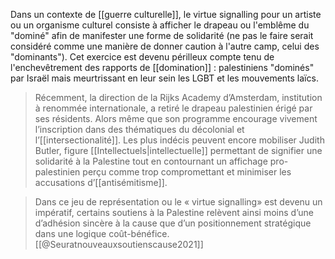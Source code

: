 Dans un contexte de [[guerre culturelle]], le virtue signalling pour un artiste ou un organisme culturel consiste à afficher le drapeau ou l'emblême du "dominé" afin de manifester une forme de solidarité (ne pas le faire serait considéré comme une manière de donner caution à l'autre camp, celui des "dominants"). Cet exercice est devenu périlleux compte tenu de l'enchevêtrement des rapports de [[domination]] : palestiniens "dominés" par Israël mais meurtrissant en leur sein les LGBT et les mouvements laïcs.

>Récemment, la direction de la Rijks Academy d’Amsterdam, institution à renommée internationale, a retiré le drapeau palestinien érigé par ses résidents. Alors même que son programme encourage vivement l’inscription dans des thématiques du décolonial et l’[[intersectionalité]]. Les plus indécis peuvent encore mobiliser Judith Butler, figure [[Intellectuels|intellectuelle]] permettant de signifier une solidarité à la Palestine tout en contournant un affichage pro-palestinien perçu comme trop compromettant et minimiser les accusations d’[[antisémitisme]].

>Dans ce jeu de représentation ou le « virtue signalling» est devenu un impératif, certains soutiens à la Palestine relèvent ainsi moins d’une d’adhésion sincère à la cause que d’un positionnement stratégique dans une logique coût-bénéfice. [[@Seuratnouveauxsoutienscause2021]]